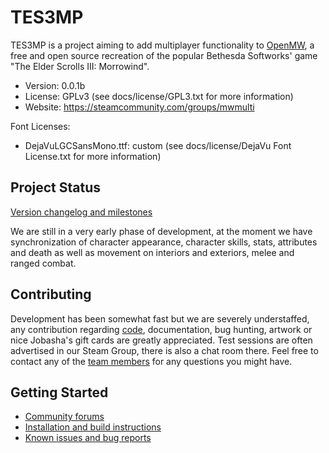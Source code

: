 TES3MP
======

TES3MP is a project aiming to add multiplayer functionality to [OpenMW](https://github.com/OpenMW/openmw), a free and open source recreation of the popular Bethesda Softworks' game "The Elder Scrolls III: Morrowind".

* Version: 0.0.1b
* License: GPLv3 (see docs/license/GPL3.txt for more information)
* Website: https://steamcommunity.com/groups/mwmulti

Font Licenses:
* DejaVuLGCSansMono.ttf: custom (see docs/license/DejaVu Font License.txt for more information)

Project Status
--------------

[Version changelog and milestones](https://github.com/TES3MP/openmw-tes3mp/blob/master/OpenMW-mp%20changelog)

We are still in a very early phase of development, at the moment we have synchronization of character appearance, character skills, stats, attributes and death as well as movement on interiors and exteriors, melee and ranged combat.

Contributing
--------------

Development has been somewhat fast but we are severely understaffed, any contribution regarding [code](https://github.com/TES3MP/openmw-tes3mp/blob/master/CONTRIBUTING.md), documentation, bug hunting, artwork or nice Jobasha's gift cards are greatly appreciated.
Test sessions are often advertised in our Steam Group, there is also a chat room there.
Feel free to contact any of the [team members](https://github.com/TES3MP/openmw-tes3mp/blob/master/TES3MPTeam.md) for any questions you might have.

Getting Started
---------------

* [Community forums](https://steamcommunity.com/groups/mwmulti)
* [Installation and build instructions](https://github.com/TES3MP/openmw-tes3mp/wiki/Installation-and-build-instructions)
* [Known issues and bug reports](https://github.com/TES3MP/openmw-tes3mp/issues)
